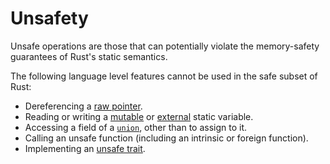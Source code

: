 # Unsafety

Unsafe operations are those that can potentially violate the memory-safety
guarantees of Rust's static semantics.

The following language level features cannot be used in the safe subset of
Rust:

- Dereferencing a [raw pointer].
- Reading or writing a [mutable] or [external] static variable.
- Accessing a field of a [`union`], other than to assign to it.
- Calling an unsafe function (including an intrinsic or foreign function).
- Implementing an [unsafe trait].

[`union`]: items/unions.html
[mutable]: items/static-items.html#mutable-statics
[external]: items/external-blocks.html
[raw pointer]: types/pointer.html
[unsafe trait]: items/traits.html#unsafe-traits
